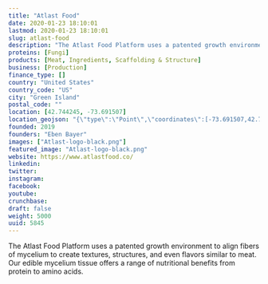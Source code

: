 ```yaml
---
title: "Atlast Food"
date: 2020-01-23 18:10:01
lastmod: 2020-01-23 18:10:01
slug: atlast-food
description: "The Atlast Food Platform uses a patented growth environment to align fibers of mycelium to create textures, structures, and even flavors similar to meat. Our edible mycelium tissue offers a range of nutritional benefits from protein to amino&nbsp;acids."
proteins: [Fungi]
products: [Meat, Ingredients, Scaffolding & Structure]
business: [Production]
finance_type: []
country: "United States"
country_code: "US"
city: "Green Island"
postal_code: ""
location: [42.744245, -73.691507]
location_geojson: "{\"type\":\"Point\",\"coordinates\":[-73.691507,42.744245]}"
founded: 2019
founders: "Eben Bayer"
images: ["Atlast-logo-black.png"]
featured_image: "Atlast-logo-black.png"
website: https://www.atlastfood.co/
linkedin: 
twitter: 
instagram: 
facebook: 
youtube: 
crunchbase: 
draft: false
weight: 5000
uuid: 5845
---
```

The Atlast Food Platform uses a patented growth environment to align fibers of mycelium to create textures, structures, and even flavors similar to meat. Our edible mycelium tissue offers a range of nutritional benefits from protein to amino&nbsp;acids.
